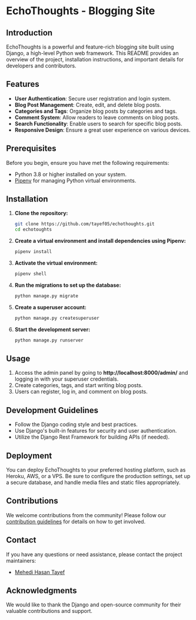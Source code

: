 # EchoThoughts - Blogging Site

## Introduction

EchoThoughts is a powerful and feature-rich blogging site built using Django, a high-level Python web framework. This README provides an overview of the project, installation instructions, and important details for developers and contributors.

## Features

- **User Authentication**: Secure user registration and login system.
- **Blog Post Management**: Create, edit, and delete blog posts.
- **Categories and Tags**: Organize blog posts by categories and tags.
- **Comment System**: Allow readers to leave comments on blog posts.
- **Search Functionality**: Enable users to search for specific blog posts.
- **Responsive Design**: Ensure a great user experience on various devices.

## Prerequisites

Before you begin, ensure you have met the following requirements:

- Python 3.8 or higher installed on your system.
- [Pipenv](https://pipenv.pypa.io/en/latest/) for managing Python virtual environments.

## Installation

1. **Clone the repository:**

   ```bash
   git clone https://github.com/tayef05/echothoughts.git
   cd echotoughts

   ```

2. **Create a virtual environment and install dependencies using Pipenv:**

   ```bash
   pipenv install

   ```

3. **Activate the virtual environment:**

   ```bash
   pipenv shell

   ```

4. **Run the migrations to set up the database:**

   ```bash
   python manage.py migrate

   ```

5. **Create a superuser account:**

   ```bash
   python manage.py createsuperuser

   ```

6. **Start the development server:**
   ```bash
   python manage.py runserver
   ```

## Usage

1. Access the admin panel by going to **http://localhost:8000/admin/** and logging in with your superuser credentials.
2. Create categories, tags, and start writing blog posts.
3. Users can register, log in, and comment on blog posts.

## Development Guidelines

- Follow the Django coding style and best practices.
- Use Django's built-in features for security and user authentication.
- Utilize the Django Rest Framework for building APIs (if needed).

## Deployment

You can deploy EchoThoughts to your preferred hosting platform, such as Heroku, AWS, or a VPS. Be sure to configure the production settings, set up a secure database, and handle media files and static files appropriately.

## Contributions

We welcome contributions from the community! Please follow our [contribution guidelines](CONTRIBUTING.md) for details on how to get involved.

## Contact

If you have any questions or need assistance, please contact the project maintainers:

- [Mehedi Hasan Tayef](mailto:tayef05@outlook.com)

## Acknowledgments

We would like to thank the Django and open-source community for their valuable contributions and support.
